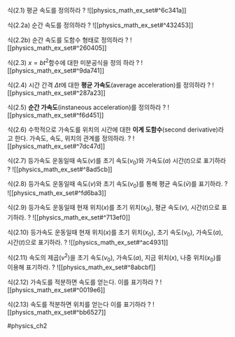식(2.1) 평균 속도를 정의하라
?
 ![[physics_math_ex_set#^6c341a]]

식(2.2a) 순간 속도를 정의하라
?
![[physics_math_ex_set#^432453]]

식(2.2b) 순간 속도를 도함수 형태로 정의하라
?
![[physics_math_ex_set#^260405]]

식(2.3) $x=bt^2$함수에 대한 미분공식을 정의 하라
?
![[physics_math_ex_set#^9da741]]

식(2.4) 시간 간격 $\Delta t$에 대한 **평균 가속도**(average acceleration)를 정의하라
?
![[physics_math_ex_set#^287a23]]

식(2.5) **순간 가속도**(instaneous acceleration)를 정의하라
?
![[physics_math_ex_set#^f6d451]]

식(2.6) 수학적으로 가속도를 위치의 시간에 대한 **이계 도함수**(second derivative)라고 한다. 가속도, 속도, 위치의 관계를 정의하라.
?
![[physics_math_ex_set#^7dc47d]]
<!--SR:!2024-05-22,1,230-->

식(2.7) 등가속도 운동일때 속도($v$)를 초기 속도($v_0$)와 가속도($a$) 시간($t$)으로 표기하라
?
![[physics_math_ex_set#^8ad5cb]]

식(2.8) 등가속도 운동일때 속도($v$)와 초기 속도($v_0$)를 통해 평균 속도($\bar v$)를 표기하라.
?
![[physics_math_ex_set#^fd6ba3]]

식(2.9) 등가속도 운동일때 현재 위치($x$)를 초기 위치($x_0$), 평균 속도($v$), 시간($t$)으로 표기하라.
?
![[physics_math_ex_set#^713ef0]]

식(2.10) 등가속도 운동일때 현재 위치($x$)를 초기 위치($x_0$), 초기 속도($v_0$), 가속도($a$), 시간($t$)으로 표기하라.
?
![[physics_math_ex_set#^ac4931]]

식(2.11) 속도의 제곱($v^2$)을 초기 속도($v_0$), 가속도($a$), 지금 위치($x$), 나중 위치($x_0$)를 이용해 표기하라.
?
![[physics_math_ex_set#^8abcbf]]
<!--SR:!2024-05-24,3,250-->

식(2.12) 가속도를 적분하면 속도를 얻는다. 이를 표기하라
?
![[physics_math_ex_set#^0019e6]]

식(2.13) 속도를 적분하면 위치를 얻는다 이를 표기하라
?
![[physics_math_ex_set#^bb6527]]


#physics_ch2